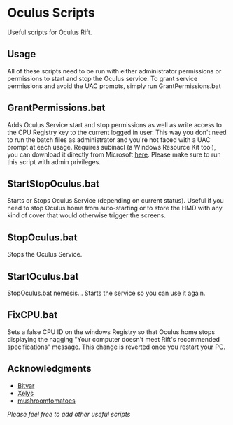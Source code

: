 # Oculus Scripts

Useful scripts for Oculus Rift.

## Usage

All of these scripts need to be run with either administrator permissions or permissions to start and stop the Oculus service.
To grant service permissions and avoid the UAC prompts, simply run GrantPermissions.bat

## GrantPermissions.bat

Adds Oculus Service start and stop permissions as well as write access to the CPU Registry key to the current logged in user. This way you don't need to run the batch files as administrator and you're not faced with a UAC prompt at each usage.
Requires subinacl (a Windows Resource Kit tool), you can download it directly from Microsoft [here](https://download.microsoft.com/download/1/7/d/17d82b72-bc6a-4dc8-bfaa-98b37b22b367/subinacl.msi).
Please make sure to run this script with admin privileges.

## StartStopOculus.bat

Starts or Stops Oculus Service (depending on current status).  Useful if you need to stop Oculus home from auto-starting or to store the HMD with any kind of cover that would otherwise trigger the screens.

## StopOculus.bat

Stops the Oculus Service.

## StartOculus.bat

StopOculus.bat nemesis... Starts the service so you can use it again.

## FixCPU.bat

Sets a false CPU ID on the windows Registry so that Oculus home stops displaying the nagging "Your computer doesn't meet Rift's recommended specifications" message. This change is reverted once you restart your PC.

## Acknowledgments
 - [Bitvar](https://forums.oculus.com/community/discussion/36677/permanent-fix-for-false-doesnt-meet-minimum-message)
 - [Xelys](https://www.reddit.com/r/oculus/comments/4fw89n/how_do_you_turn_off_the_cv1_besides_unplugging_it/d2cla9a)
 - [mushroomtomatoes](http://mushroomtomatoes.com/2016/04/how-to-stop-oculus-home-from-auto-starting-stop-riftcamera-from-running-hot/)


*Please feel free to add other useful scripts*
